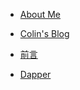 * [About Me](http://colin-chang.site/about/)
* [Colin's Blog](http://colin-chang.site)
* [前言](README.md)

* [Dapper](pages/dapper.md)
